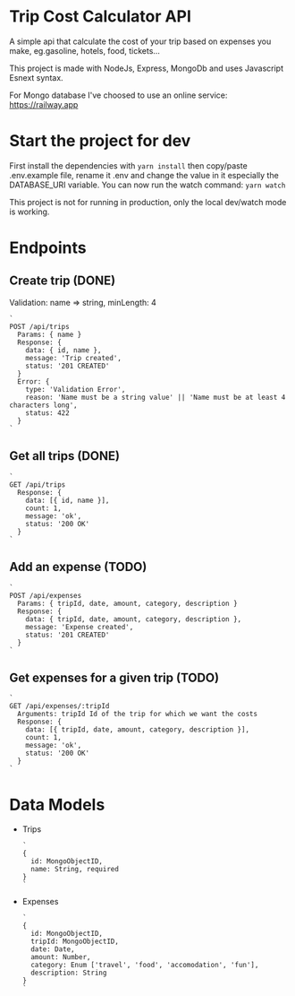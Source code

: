 # Trip Cost Calculator API

A simple api that calculate the cost of your trip based on expenses you make, eg.gasoline, hotels, food, tickets... 

This project is made with NodeJs, Express, MongoDb and uses Javascript Esnext syntax.

For Mongo database I've choosed to use an online service: https://railway.app

# Start the project for dev

First install the dependencies with `yarn install` then copy/paste .env.example file, rename it .env and change the value in it especially the DATABASE_URI variable.
You can now run the watch command: `yarn watch`

This project is not for running in production, only the local dev/watch mode is working.

# Endpoints

## Create trip (DONE)
Validation: name => string, minLength: 4

    `
    POST /api/trips
      Params: { name }
      Response: {
        data: { id, name },
        message: 'Trip created',
        status: '201 CREATED'
      }
      Error: {
        type: 'Validation Error',
        reason: 'Name must be a string value' || 'Name must be at least 4 characters long',
        status: 422
      }
    `

## Get all trips (DONE)
 
    `
    GET /api/trips
      Response: {
        data: [{ id, name }],
        count: 1,
        message: 'ok',
        status: '200 OK'
      }
    `

## Add an expense (TODO)

    `
    POST /api/expenses
      Params: { tripId, date, amount, category, description }
      Response: {
        data: { tripId, date, amount, category, description },
        message: 'Expense created',
        status: '201 CREATED'
      }
    `

## Get expenses for a given trip (TODO)

    `
    GET /api/expenses/:tripId
      Arguments: tripId Id of the trip for which we want the costs
      Response: {
        data: [{ tripId, date, amount, category, description }],
        count: 1,
        message: 'ok',
        status: '200 OK'
      }
    `

# Data Models

- Trips

      `
      {
        id: MongoObjectID,
        name: String, required
      }
      `

- Expenses

      `
      {
        id: MongoObjectID,
        tripId: MongoObjectID,
        date: Date,
        amount: Number,
        category: Enum ['travel', 'food', 'accomodation', 'fun'],
        description: String
      }
      `
